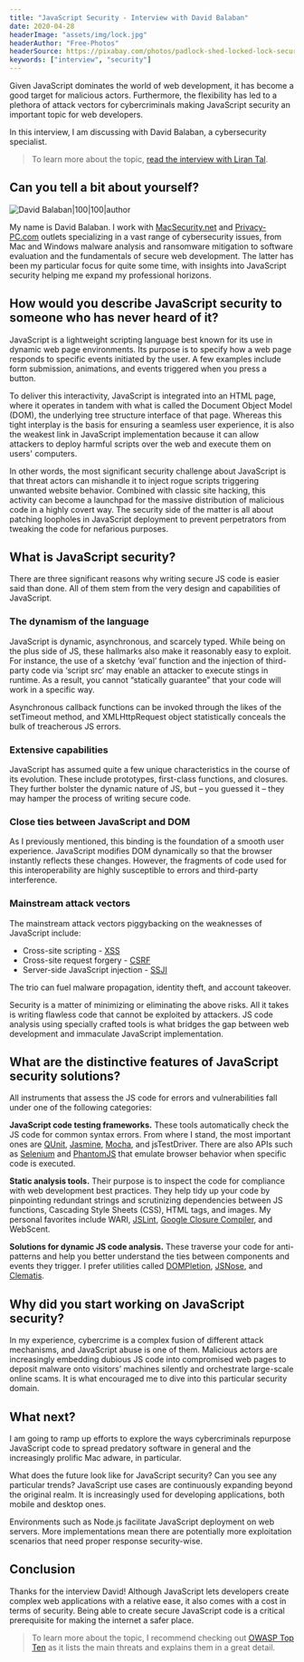 ```yaml
---
title: "JavaScript Security - Interview with David Balaban"
date: 2020-04-28
headerImage: "assets/img/lock.jpg"
headerAuthor: "Free-Photos"
headerSource: https://pixabay.com/photos/padlock-shed-locked-lock-secure-690286/
keywords: ["interview", "security"]
---
```


Given JavaScript dominates the world of web development, it has become a good target for malicious actors. Furthermore, the flexibility has led to a plethora of attack vectors for cybercriminals making JavaScript security an important topic for web developers.

In this interview, I am discussing with David Balaban, a cybersecurity specialist.

> To learn more about the topic, [read the interview with Liran Tal](/blog/secure-coding-interview/).

## Can you tell a bit about yourself?

![David Balaban|100|100|author](https://www.gravatar.com/avatar/a9abfe289a5aada968d3e489b7fd83f2?s=200)

My name is David Balaban. I work with [MacSecurity.net](https://macsecurity.net/) and [Privacy-PC.com](https://privacy-pc.com/) outlets specializing in a vast range of cybersecurity issues, from Mac and Windows malware analysis and ransomware mitigation to software evaluation and the fundamentals of secure web development. The latter has been my particular focus for quite some time, with insights into JavaScript security helping me expand my professional horizons.

## How would you describe JavaScript security to someone who has never heard of it?

JavaScript is a lightweight scripting language best known for its use in dynamic web page environments. Its purpose is to specify how a web page responds to specific events initiated by the user. A few examples include form submission, animations, and events triggered when you press a button.

To deliver this interactivity, JavaScript is integrated into an HTML page, where it operates in tandem with what is called the Document Object Model (DOM), the underlying tree structure interface of that page. Whereas this tight interplay is the basis for ensuring a seamless user experience, it is also the weakest link in JavaScript implementation because it can allow attackers to deploy harmful scripts over the web and execute them on users' computers.

In other words, the most significant security challenge about JavaScript is that threat actors can mishandle it to inject rogue scripts triggering unwanted website behavior. Combined with classic site hacking, this activity can become a launchpad for the massive distribution of malicious code in a highly covert way. The security side of the matter is all about patching loopholes in JavaScript deployment to prevent perpetrators from tweaking the code for nefarious purposes.

## What is JavaScript security?

There are three significant reasons why writing secure JS code is easier said than done. All of them stem from the very design and capabilities of JavaScript.

### The dynamism of the language

JavaScript is dynamic, asynchronous, and scarcely typed. While being on the plus side of JS, these hallmarks also make it reasonably easy to exploit. For instance, the use of a sketchy ‘eval’ function and the injection of third-party code via ‘script src’ may enable an attacker to execute stings in runtime. As a result, you cannot “statically guarantee” that your code will work in a specific way.

Asynchronous callback functions can be invoked through the likes of the setTimeout method, and XMLHttpRequest object statistically conceals the bulk of treacherous JS errors.

### Extensive capabilities

JavaScript has assumed quite a few unique characteristics in the course of its evolution. These include prototypes, first-class functions, and closures. They further bolster the dynamic nature of JS, but – you guessed it – they may hamper the process of writing secure code.

### Close ties between JavaScript and DOM

As I previously mentioned, this binding is the foundation of a smooth user experience. JavaScript modifies DOM dynamically so that the browser instantly reflects these changes. However, the fragments of code used for this interoperability are highly susceptible to errors and third-party interference.

### Mainstream attack vectors

The mainstream attack vectors piggybacking on the weaknesses of JavaScript include:

- Cross-site scripting - [XSS](https://www.veracode.com/security/xss)
- Cross-site request forgery - [CSRF](https://www.veracode.com/security/csrf-attacks)
- Server-side JavaScript injection - [SSJI](https://www.cyberpunk.rs/server-side-javascript-injection-with-nodexp-usage-example-ssji-metasploit)

The trio can fuel malware propagation, identity theft, and account takeover.

Security is a matter of minimizing or eliminating the above risks. All it takes is writing flawless code that cannot be exploited by attackers. JS code analysis using specially crafted tools is what bridges the gap between web development and immaculate JavaScript implementation.

## What are the distinctive features of JavaScript security solutions?

All instruments that assess the JS code for errors and vulnerabilities fall under one of the following categories:

**JavaScript code testing frameworks.** These tools automatically check the JS code for common syntax errors. From where I stand, the most important ones are [QUnit](https://www.npmjs.com/package/qunit), [Jasmine](https://www.npmjs.com/package/jasmine), [Mocha](https://www.npmjs.com/package/mocha), and jsTestDriver. There are also APIs such as [Selenium](https://github.com/SeleniumHQ/selenium) and [PhantomJS](https://phantomjs.org/) that emulate browser behavior when specific code is executed.

**Static analysis tools.** Their purpose is to inspect the code for compliance with web development best practices. They help tidy up your code by pinpointing redundant strings and scrutinizing dependencies between JS functions, Cascading Style Sheets (CSS), HTML tags, and images. My personal favorites include WARI, [JSLint](https://www.npmjs.com/package/jslint), [Google Closure Compiler](https://developers.google.com/closure/compiler), and WebScent.

**Solutions for dynamic JS code analysis.** These traverse your code for anti-patterns and help you better understand the ties between components and events they trigger. I prefer utilities called [DOMPletion](https://github.com/saltlab/dompletion), [JSNose](https://github.com/saltlab/JSNose), and [Clematis](https://github.com/saltlab/clematis).

## Why did you start working on JavaScript security?

In my experience, cybercrime is a complex fusion of different attack mechanisms, and JavaScript abuse is one of them. Malicious actors are increasingly embedding dubious JS code into compromised web pages to deposit malware onto visitors’ machines silently and orchestrate large-scale online scams. It is what encouraged me to dive into this particular security domain.

## What next?

I am going to ramp up efforts to explore the ways cybercriminals repurpose JavaScript code to spread predatory software in general and the increasingly prolific Mac adware, in particular.

What does the future look like for JavaScript security? Can you see any particular trends? JavaScript use cases are continuously expanding beyond the original realm. It is increasingly used for developing applications, both mobile and desktop ones.

Environments such as Node.js facilitate JavaScript deployment on web servers. More implementations mean there are potentially more exploitation scenarios that need proper response security-wise.

## Conclusion

Thanks for the interview David! Although JavaScript lets developers create complex web applications with a relative ease, it also comes with a cost in terms of security. Being able to create secure JavaScript code is a critical prerequisite for making the internet a safer place.

> To learn more about the topic, I recommend checking out [OWASP Top Ten](https://owasp.org/www-project-top-ten/) as it lists the main threats and explains them in a great detail.
